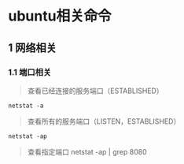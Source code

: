 # ubuntu相关命令


## 1 网络相关

### 1.1 端口相关
> 查看已经连接的服务端口（ESTABLISHED）
```
netstat -a
```

> 查看所有的服务端口（LISTEN，ESTABLISHED）
```
netstat -ap
```

> 查看指定端口
netstat -ap | grep 8080
